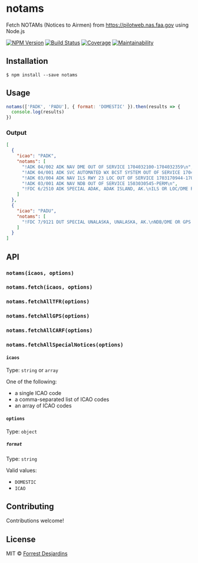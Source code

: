 # notams

Fetch NOTAMs (Notices to Airmen) from https://pilotweb.nas.faa.gov using Node.js

[![NPM Version][npm-image]][npm-url]
[![Build Status][travis-image]][travis-url]
[![Coverage][coveralls-image]][coveralls-url]
[![Maintainability][code-climate-image]][code-climate-url]

## Installation

```
$ npm install --save notams
```

## Usage

```js
notams(['PADK', 'PADU'], { format: 'DOMESTIC' }).then(results => {
  console.log(results)
})
```

### Output

```json
[
  {
    "icao": "PADK",
    "notams": [
      "!ADK 04/002 ADK NAV DME OUT OF SERVICE 1704032100-1704032359\n",
      "!ADK 04/001 ADK SVC AUTOMATED WX BCST SYSTEM OUT OF SERVICE 1704031600-1704032000\n",
      "!ADK 03/004 ADK NAV ILS RWY 23 LOC OUT OF SERVICE 1703170944-1704212359EST\n",
      "!ADK 03/001 ADK NAV NDB OUT OF SERVICE 1503030545-PERM\n",
      "!FDC 6/2510 ADK SPECIAL ADAK, ADAK ISLAND, AK.\nILS OR LOC/DME RWY 23, AMDT 2...\nS-ILS 23 NA. S-LOC 23 MDA 480/HAT 463 ALL CATS.\n1611031724-1706151724EST\n"
    ]
  },
  {
    "icao": "PADU",
    "notams": [
      "!FDC 7/9121 DUT SPECIAL UNALASKA, UNALASKA, AK.\nNDB/DME OR GPS - D, ORIG ...\nNDB/DME OR GPS - C, AMDT 2 ...\nADD FIVE DEGREES TO ALL PUBLISHED HEADINGS, COURSES AND BEARINGS.\n1701301906-1709111905EST\n"
    ]
  }
]
```

## API

### `notams(icaos, options)`

### `notams.fetch(icaos, options)`

### `notams.fetchAllTFR(options)`

### `notams.fetchAllGPS(options)`

### `notams.fetchAllCARF(options)`

### `notams.fetchAllSpecialNotices(options)`

#### `icaos`

Type: `string` or `array`

One of the following:

- a single ICAO code
- a comma-separated list of ICAO codes
- an array of ICAO codes

#### `options`

Type: `object`

##### `format`

Type: `string`

Valid values:

- `DOMESTIC`
- `ICAO`

## Contributing

Contributions welcome!

## License

MIT © [Forrest Desjardins](https://github.com/fdesjardins)

[npm-url]: https://www.npmjs.com/package/notams
[npm-image]: https://img.shields.io/npm/v/notams.svg?style=flat
[travis-url]: https://travis-ci.org/fdesjardins/notams
[travis-image]: https://img.shields.io/travis/fdesjardins/notams.svg?style=flat
[coveralls-url]: https://coveralls.io/r/fdesjardins/notams
[coveralls-image]: https://img.shields.io/coveralls/fdesjardins/notams.svg?style=flat
[code-climate-url]: https://codeclimate.com/github/fdesjardins/notams/maintainability
[code-climate-image]: https://api.codeclimate.com/v1/badges/b20811df22b96f9dbdb1/maintainability
